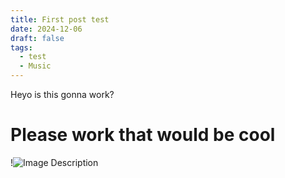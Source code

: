 ```yaml
---
title: First post test
date: 2024-12-06
draft: false
tags:
  - test
  - Music
---
```


Heyo is this gonna work?
# Please work that would be cool

!![Image Description](/images/whatis.png)